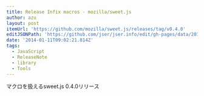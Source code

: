 ```yaml
---
title: Release Infix macros · mozilla/sweet.js
author: azu
layout: post
itemUrl: 'https://github.com/mozilla/sweet.js/releases/tag/v0.4.0'
editJSONPath: 'https://github.com/jser/jser.info/edit/gh-pages/data/2014/01/index.json'
date: '2014-01-11T09:02:21.814Z'
tags:
  - JavaScript
  - ReleaseNote
  - library
  - Tools
---
```

マクロを扱えるsweet.js 0.4.0リリース
